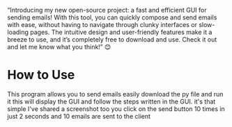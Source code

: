 
“Introducing my new open-source project: a fast and efficient GUI for sending emails! With this tool, you can quickly compose and send emails with ease, without having to navigate through clunky interfaces or slow-loading pages. The intuitive design and user-friendly features make it a breeze to use, and it’s completely free to download and use. Check it out and let me know what you think!” 😊
# How to Use

This program allows you to send emails easily
 download the py file and run it 
 this will display the GUI and follow the steps written in the GUI.
 it's that simple
 I've shared a screenshot too
 you click on the send button 10 times in just 2 seconds and 10 emails are sent to the client
